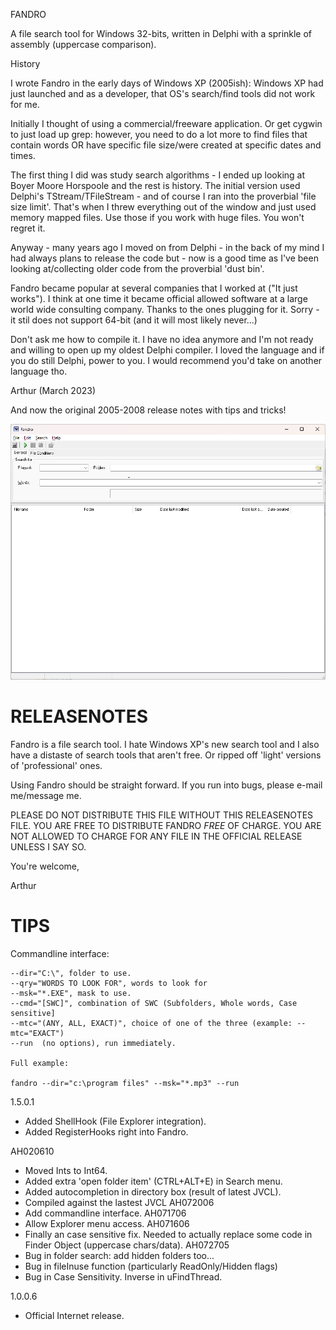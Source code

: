 FANDRO

A file search tool for Windows 32-bits, written in Delphi with a sprinkle of
assembly (uppercase comparison).

History

I wrote Fandro in the early days of Windows XP (2005ish): Windows XP had just
launched and as a developer, that OS's search/find tools did not work for me.

Initially I thought of using a commercial/freeware application. Or get 
cygwin to just load up grep: however, you need to do a lot more to find
files that contain words OR have specific file size/were created at
specific dates and times.

The first thing I did was study search algorithms - I ended up looking at
Boyer Moore Horspoole and the rest is history. The initial version used 
Delphi's TStream/TFileStream - and of course I ran into the proverbial
'file size limit'. That's when I threw everything out of the window and
just used memory mapped files. Use those if you work with huge files. You 
won't regret it.

Anyway - many years ago I moved on from Delphi - in the back of my mind
I had always plans to release the code but - now is a good time as I've
been looking at/collecting older code from the proverbial 'dust bin'.

Fandro became popular at several companies that I worked at ("It just works").
I think at one time it became official allowed software at a large world
wide consulting company. Thanks to the ones plugging for it. Sorry - it stil 
does not support 64-bit (and it will most likely never...)

Don't ask me how to compile it. I have no idea anymore and I'm not
ready and willing to open up my oldest Delphi compiler. I loved the language 
and if you do still Delphi, power to you. I would recommend you'd take
on another language tho.


Arthur (March 2023)

And now the original 2005-2008 release notes with tips and tricks!

<img
src="images/fandro.png"
raw=true
alt="Fandro"
/>



RELEASENOTES
============

Fandro is a file search tool. I hate Windows XP's new
search tool and I also have a distaste of search tools
that aren't free. Or ripped off 'light' versions of
'professional' ones.

Using Fandro should be straight forward. If you run into
bugs, please e-mail me/message me.

PLEASE DO NOT DISTRIBUTE THIS FILE WITHOUT THIS
RELEASENOTES FILE. YOU ARE FREE TO DISTRIBUTE FANDRO
*FREE* OF CHARGE. YOU ARE NOT ALLOWED TO CHARGE FOR
ANY FILE IN THE OFFICIAL RELEASE UNLESS I SAY SO.


You're welcome,


Arthur

TIPS
====

Commandline interface:

```
--dir="C:\", folder to use.
--qry="WORDS TO LOOK FOR", words to look for
--msk="*.EXE", mask to use.
--cmd="[SWC]", combination of SWC (Subfolders, Whole words, Case sensitive]
--mtc="(ANY, ALL, EXACT)", choice of one of the three (example: --mtc="EXACT")
--run  (no options), run immediately.

Full example:

fandro --dir="c:\program files" --msk="*.mp3" --run
```


1.5.0.1
+ Added ShellHook (File Explorer integration).
+ Added RegisterHooks right into Fandro.

AH020610
+ Moved Ints to Int64.
+ Added extra 'open folder item' (CTRL+ALT+E) in Search menu.
+ Added autocompletion in directory box (result of latest JVCL).
+ Compiled against the lastest JVCL
AH072006
+ Add commandline interface.
AH071706
+ Allow Explorer menu access.
AH071606
+ Finally an case sensitive fix. Needed to actually replace some code
  in Finder Object (uppercase chars/data).
AH072705
+ Bug in folder search: add hidden folders too...
+ Bug in fileInuse function (particularly ReadOnly/Hidden flags)
+ Bug in Case Sensitivity. Inverse in uFindThread.

1.0.0.6
+ Official Internet release.






